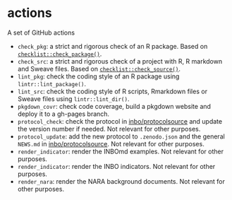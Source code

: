 # actions

A set of GitHub actions

- `check_pkg`: a strict and rigorous check of an R package.
  Based on [`checklist::check_package()`](https://inbo.github.io/checklist/reference/check_package.html).
- `check_src`: a strict and rigorous check of a project with R, R markdown and Sweave files.
  Based on [`checklist::check_source()`](https://inbo.github.io/checklist/reference/check_source.html).
- `lint_pkg`: check the coding style of an R package using `lintr::lint_package()`.
- `lint_src`: check the coding style of R scripts, Rmarkdown files or Sweave files using `lintr::lint_dir()`.
- `pkgdown_covr`: check code coverage, build a pkgdown website and deploy it to a gh-pages branch.
- `protocol_check`: check the protocol in [inbo/protocolsource](https://github.com/inbo/protocolsource) and update the version number if needed.
  Not relevant for other purposes.
- `protocol_update`: add the new protocol to `.zenodo.json` and the general `NEWS.md` in [inbo/protocolsource](https://github.com/inbo/protocolsource).
  Not relevant for other purposes.
- `render_indicator`: render the INBOmd examples.
  Not relevant for other purposes.
- `render_indicator`: render the INBO indicators.
  Not relevant for other purposes.
- `render_nara`: render the NARA background documents.
  Not relevant for other purposes.
